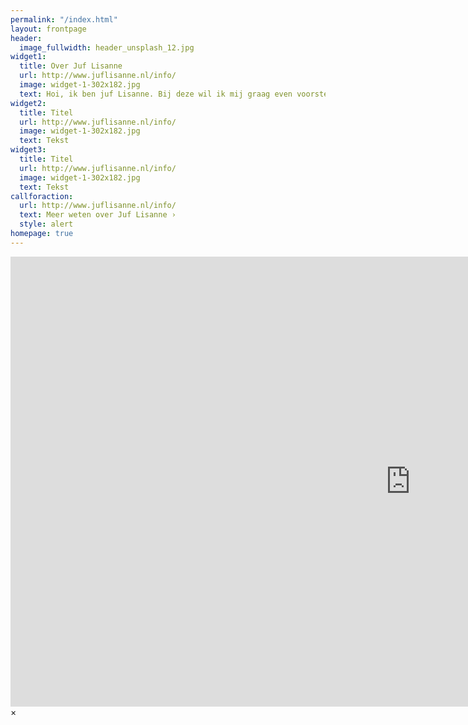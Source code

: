 ```yaml
---
permalink: "/index.html"
layout: frontpage
header:
  image_fullwidth: header_unsplash_12.jpg
widget1:
  title: Over Juf Lisanne
  url: http://www.juflisanne.nl/info/
  image: widget-1-302x182.jpg
  text: Hoi, ik ben juf Lisanne. Bij deze wil ik mij graag even voorstellen!
widget2:
  title: Titel
  url: http://www.juflisanne.nl/info/
  image: widget-1-302x182.jpg
  text: Tekst
widget3:
  title: Titel
  url: http://www.juflisanne.nl/info/
  image: widget-1-302x182.jpg
  text: Tekst
callforaction:
  url: http://www.juflisanne.nl/info/
  text: Meer weten over Juf Lisanne ›
  style: alert
homepage: true
---
```


<div id="videoModal" class="reveal-modal large" data-reveal="">
  <div class="flex-video widescreen vimeo" style="display: block;">
    <iframe width="1280" height="720" src="https://www.youtube.com/embed/3b5zCFSmVvU" frameborder="0" allowfullscreen></iframe>
  </div>
  <a class="close-reveal-modal">&#215;</a>
</div>

